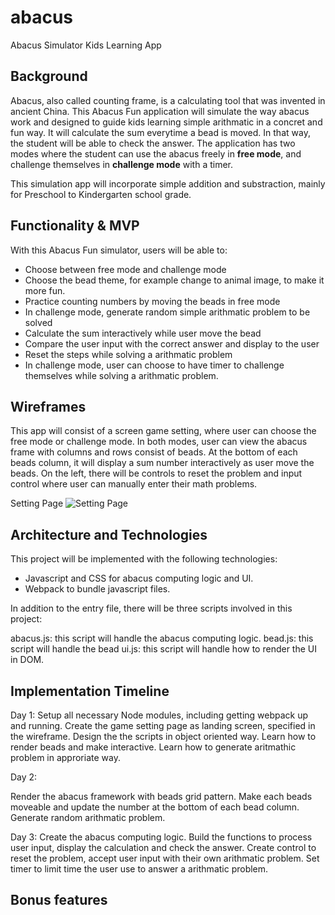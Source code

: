 # abacus
Abacus Simulator Kids Learning App

## Background

Abacus, also called counting frame, is a calculating tool that was invented in ancient China. This Abacus Fun application will simulate the way abacus work and designed to guide kids learning simple arithmatic in a concret and fun way. It will calculate the sum everytime a bead is moved. In that way, the student will be able to check the answer. The application has two modes where the student can use the abacus freely in **free mode**, and challenge themselves in **challenge mode** with a timer.  

This simulation app will incorporate simple addition and substraction, mainly for Preschool to Kindergarten school grade.

## Functionality & MVP

With this Abacus Fun simulator, users will be able to:

- Choose between free mode and challenge mode
- Choose the bead theme, for example change to animal image, to make it more fun.
- Practice counting numbers by moving the beads in free mode
- In challenge mode, generate random simple arithmatic problem to be solved
- Calculate the sum interactively while user move the bead
- Compare the user input with the correct answer and display to the user
- Reset the steps while solving a arithmatic problem
- In challenge mode, user can choose to have timer to challenge themselves while solving a arithmatic problem.

## Wireframes
This app will consist of a screen game setting, where user can choose the free mode or challenge mode. In both modes, user can view the abacus frame with columns and rows consist of beads. At the bottom of each beads column, it will display a sum number interactively as user move the beads. On the left, there will be controls to reset the problem and input control where user can manually enter their math problems.

Setting Page
![Setting Page](wireframes/setting.jpg)

##  Architecture and Technologies

This project will be implemented with the following technologies:
- Javascript and CSS for abacus computing logic and UI.
- Webpack to bundle javascript files.

In addition to the entry file, there will be three scripts involved in this project:

abacus.js: this script will handle the abacus computing logic.
bead.js: this script will handle the bead 
ui.js: this script will handle how to render the UI in DOM.

## Implementation Timeline

Day 1: Setup all necessary Node modules, including getting webpack up and running. Create the game setting page as landing screen, specified in the wireframe. Design the the scripts in object oriented way. Learn how to render beads and make interactive. Learn how to generate aritmathic problem in approriate way.

Day 2: 

Render the abacus framework with beads grid pattern.
Make each beads moveable and update the number at the bottom of each bead column.
Generate random arithmatic problem.


Day 3: Create the abacus computing logic. Build the functions to process user input, display the calculation and check the answer. Create control to reset the problem, accept user input with their own arithmatic problem. Set timer to limit time the user use to answer a arithmatic problem.



## Bonus features